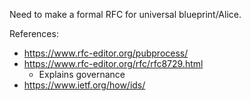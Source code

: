 Need to make a formal RFC for universal blueprint/Alice.

References:

- https://www.rfc-editor.org/pubprocess/
- https://www.rfc-editor.org/rfc/rfc8729.html
  - Explains governance
- https://www.ietf.org/how/ids/